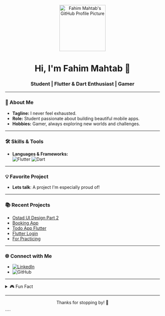 
<p align="center">
  <img src="https://avatars.githubusercontent.com/u/104701272?v=4" width="150" alt="Fahim Mahtab's GitHub Profile Picture">
</p>

<h1 align="center">Hi, I'm Fahim Mahtab 👋</h1>
<h3 align="center">Student | Flutter & Dart Enthusiast | Gamer</h3>

---

### 🚀 About Me

- **Tagline:** I never feel exhausted.
- **Role:** Student passionate about building beautiful mobile apps.
- **Hobbies:** Gamer, always exploring new worlds and challenges.

---

### 🛠️ Skills & Tools

- **Languages & Frameworks:**  
  ![Flutter](https://img.shields.io/badge/-Flutter-02569B?logo=flutter&logoColor=white)
  ![Dart](https://img.shields.io/badge/-Dart-0175C2?logo=dart&logoColor=white)

---

### 💡 Favorite Project

- **Lets talk**: A project I'm especially proud of!

---

### 📚 Recent Projects

- [Ostad UI Design Part 2](https://github.com/Fahim-Mahtab/Ostad_Ui_Design_Part_2)
- [Booking App](https://github.com/Fahim-Mahtab/Booking_App)
- [Todo App Flutter](https://github.com/Fahim-Mahtab/todoApp_flutter)
- [Flutter Login](https://github.com/Fahim-Mahtab/FlutterLogin)
- [For Practicing](https://github.com/Fahim-Mahtab/for-Practicing-)

---

### 🌐 Connect with Me

- [![LinkedIn](https://img.shields.io/badge/LinkedIn-Connect-blue?logo=linkedin)](https://www.linkedin.com/in/fahim-mahtab-10361a294/)
- ![GitHub](https://img.shields.io/badge/GitHub-Fahim--Mahtab-181717?logo=github)

---

<details>
  <summary>🎮 Fun Fact</summary>
  <ul>
    <li>I’m an avid gamer—if I’m not coding, you’ll find me discovering new games and strategies!</li>
  </ul>
</details>

---

<p align="center">Thanks for stopping by! 🚀</p>
````
